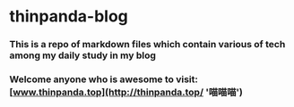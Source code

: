 # thinpanda-blog
###  This is a repo of markdown files which contain various of tech among my daily study in my blog 

### Welcome anyone who is awesome to visit: [www.thinpanda.top](http://thinpanda.top/ '喵喵喵')

